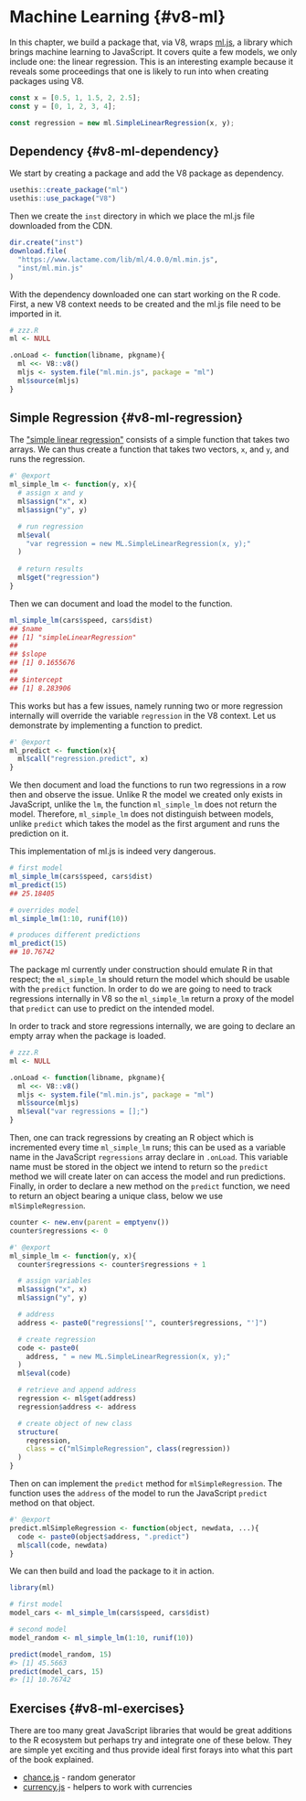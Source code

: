 # Machine Learning {#v8-ml}

In this chapter, we build a package that, via V8, wraps [ml.js](https://github.com/mljs/ml), a library which brings machine learning to JavaScript. It covers quite a few models, we only include one: the linear regression. This is an interesting example because it reveals some proceedings that one is likely to run into when creating packages using V8.

```js
const x = [0.5, 1, 1.5, 2, 2.5];
const y = [0, 1, 2, 3, 4];

const regression = new ml.SimpleLinearRegression(x, y);
```

## Dependency {#v8-ml-dependency}

We start by creating a package and add the V8 package as dependency.

```r
usethis::create_package("ml")
usethis::use_package("V8")
```

Then we create the `inst` directory in which we place the ml.js file downloaded from the CDN.

```r
dir.create("inst")
download.file(
  "https://www.lactame.com/lib/ml/4.0.0/ml.min.js", 
  "inst/ml.min.js"
)
```

With the dependency downloaded one can start working on the R code. First, a new V8 context needs to be created and the ml.js file need to be imported in it.

```r
# zzz.R
ml <- NULL

.onLoad <- function(libname, pkgname){
  ml <<- V8::v8()
  mljs <- system.file("ml.min.js", package = "ml")
  ml$source(mljs)
}
```

## Simple Regression {#v8-ml-regression}

The ["simple linear regression"](https://github.com/mljs/regression-simple-linear) consists of a simple function that takes two arrays. We can thus create a function that takes two vectors, `x`, and `y`, and runs the regression.

```r
#' @export 
ml_simple_lm <- function(y, x){
  # assign x and y
  ml$assign("x", x)
  ml$assign("y", y)

  # run regression
  ml$eval(
    "var regression = new ML.SimpleLinearRegression(x, y);"
  )
  
  # return results
  ml$get("regression")
}
```

Then we can document and load the model to the function.

```r
ml_simple_lm(cars$speed, cars$dist)
## $name
## [1] "simpleLinearRegression"
## 
## $slope
## [1] 0.1655676
## 
## $intercept
## [1] 8.283906
```

This works but has a few issues, namely running two or more regression internally will override the variable `regression` in the V8 context. Let us demonstrate by implementing a function to predict.

```r
#' @export
ml_predict <- function(x){
  ml$call("regression.predict", x)
}
```

We then document and load the functions to run two regressions in a row then and observe the issue. Unlike R the model we created only exists in JavaScript, unlike the `lm`, the function `ml_simple_lm` does not return the model. Therefore, `ml_simple_lm` does not distinguish between models, unlike `predict` which takes the model as the first argument and runs the prediction on it.

This implementation of ml.js is indeed very dangerous.

```r
# first model
ml_simple_lm(cars$speed, cars$dist)
ml_predict(15)
## 25.18405

# overrides model
ml_simple_lm(1:10, runif(10))

# produces different predictions
ml_predict(15)
## 10.76742
```

The package ml currently under construction should emulate R in that respect; the `ml_simple_lm` should return the model which should be usable with the `predict` function. In order to do we are going to need to track regressions internally in V8 so the `ml_simple_lm` return a proxy of the model that `predict` can use to predict on the intended model.

In order to track and store regressions internally, we are going to declare an empty array when the package is loaded.

```r
# zzz.R
ml <- NULL

.onLoad <- function(libname, pkgname){
  ml <<- V8::v8()
  mljs <- system.file("ml.min.js", package = "ml")
  ml$source(mljs)
  ml$eval("var regressions = [];")
}
```

Then, one can track regressions by creating an R object which is incremented every time `ml_simple_lm` runs; this can be used as a variable name in the JavaScript `regressions` array declare in `.onLoad`. This variable name must be stored in the object we intend to return so the `predict` method we will create later on can access the model and run predictions. Finally, in order to declare a new method on the `predict` function, we need to return an object bearing a unique class, below we use `mlSimpleRegression`.

```r
counter <- new.env(parent = emptyenv())
counter$regressions <- 0

#' @export 
ml_simple_lm <- function(y, x){
  counter$regressions <- counter$regressions + 1

  # assign variables
  ml$assign("x", x)
  ml$assign("y", y)

  # address
  address <- paste0("regressions['", counter$regressions, "']")

  # create regression
  code <- paste0(
    address, " = new ML.SimpleLinearRegression(x, y);"
  )
  ml$eval(code)

  # retrieve and append address
  regression <- ml$get(address)
  regression$address <- address

  # create object of new class
  structure(
    regression, 
    class = c("mlSimpleRegression", class(regression))
  )
}
```

Then on can implement the `predict` method for `mlSimpleRegression`. The function uses the `address` of the model to run the JavaScript `predict` method on that object.

```r
#' @export 
predict.mlSimpleRegression <- function(object, newdata, ...){
  code <- paste0(object$address, ".predict")
  ml$call(code, newdata)
}
```

We can then build and load the package to it in action.


```r
library(ml)

# first model
model_cars <- ml_simple_lm(cars$speed, cars$dist)

# second model
model_random <- ml_simple_lm(1:10, runif(10))

predict(model_random, 15)
#> [1] 45.5663
predict(model_cars, 15)
#> [1] 10.76742
```

## Exercises {#v8-ml-exercises}

There are too many great JavaScript libraries that would be great additions to the R ecosystem but perhaps try and integrate one of these below. They are simple yet exciting and thus provide ideal first forays into what this part of the book explained.

- [chance.js](https://github.com/chancejs/chancejs) - random generator
- [currency.js](https://github.com/scurker/currency.js) - helpers to work with currencies
